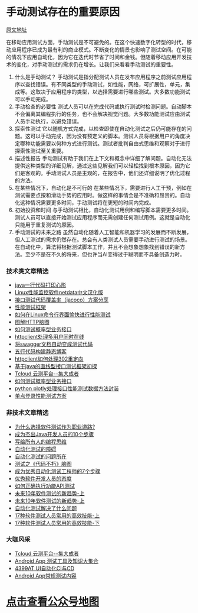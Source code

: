 # 手动测试存在的重要原因

[原文地址](https://www.javacodegeeks.com/2019/08/why-manual-testing-is-important.html)

在移动应用测试方面，手动测试是不可避免的。在这个快速数字化转型的时代，移动应用程序已成为最有利的商业模式。不断变化的情景也影响了测试空间。在可能的情况下应用自动化，因为它在迭代时节省了时间和金钱。但随着移动应用开发技术的变化，对手动测试的需求仍在增长。让我们来看看手动测试的重要性。   

1. 什么是手动测试？
手动测试是指分配测试人员在发布应用程序之前测试应用程序以查找错误。有不同类型的手动测试，如性能，网络，可扩展性，单元，集成等。这取决于应用程序的类型，以选择需要进行哪些测试。大多数功能测试可以手动完成。
2. 手动检查的必要性
测试人员可以在完成代码或执行测试时检测问题。自动脚本不会偏离其编程执行的任务，也不会解决视觉问题。大多数功能测试应由测试人员手动执行，以避免错误。
3. 探索性测试
它以随机方式完成，以检查即使在自动化测试之后仍可能存在的问题。这可以手动完成，因为没有预定义的脚本。测试人员将根据用户的角度决定哪种功能需要以何种方式进行测试。测试者批判自由式思维和观察对于进行探索性测试至关重要。
4. 描述性报告
手动测试有助于我们在上下文和概念中详细了解问题。自动化无法提供这种类型的详细见解，通过这些见解我们可以轻松找到根本原因，因为它们是客观的。手动测试人员是主观的，在报告中，他们还详细说明了优化过程的方法。  
5. 在某些情况下，自动化是不可行的
在某些情况下，需要进行人工干预，例如在测试需要点按和滑动手势的应用时。做这样的事情会是不准确和昂贵的。自动化这种情况需要更多时间，手动测试将在更短的时间内完成。
6. 初始投资和时间
 与手动测试相比，自动化测试用例和编写脚本需要更多时间。测试人员可以直接开始测试应用程序而无需创建任何测试用例。这就是自动化只能用于重复测试的原因。 
7. 手动测试的未来之路
虽然自动化随着人工智能和机器学习的发展而不断发展，但人工测试的需求仍然存在。总会有人类测试人员需要手动进行测试的场景。在自动化中，算法将根据测试脚本工作，并且不会想象想象找到错误的新方法。至少不是在不久的将来，但也许当AI变得过于聪明而不具备创造力时。     

### 技术类文章精选

- [java一行代码打印心形](https://mp.weixin.qq.com/s/QPSryoSbViVURpSa9QXtpg)
- [Linux性能监控软件netdata中文汉化版](https://mp.weixin.qq.com/s/fdXtK-5WwKnxjLZdyg6-nA)
- [接口测试代码覆盖率（jacoco）方案分享](https://mp.weixin.qq.com/s/D73Sq6NLjeRKN8aCpGLOjQ)
- [性能测试框架](https://mp.weixin.qq.com/s/3_09j7-5ex35u30HQRyWug)
- [如何在Linux命令行界面愉快进行性能测试](https://mp.weixin.qq.com/s/fwGqBe1SpA2V0lPfAOd04Q)
- [图解HTTP脑图](https://mp.weixin.qq.com/s/100Vm8FVEuXs0x6rDGTipw)
- [如何测试概率型业务接口](https://mp.weixin.qq.com/s/kUVffhjae3eYivrGqo6ZMg)
- [httpclient处理多用户同时在线](https://mp.weixin.qq.com/s/Nuc30Fwy6-Qyr-Pc65t1_g)
- [将swagger文档自动变成测试代码](https://mp.weixin.qq.com/s/SY8mVenj0zMe5b47GS9VSQ)
- [五行代码构建静态博客](https://mp.weixin.qq.com/s/hZnimJOg5OqxRSDyFvuiiQ)
- [httpclient如何处理302重定向](https://mp.weixin.qq.com/s/vg354AjPKhIZsnSu4GZjZg)
- [基于java的直线型接口测试框架初探](https://mp.weixin.qq.com/s/xhg4exdb1G18-nG5E7exkQ)
- [Tcloud 云测平台--集大成者](https://mp.weixin.qq.com/s/29sEO39_NyDiJr-kY5ufdw)
- [如何测试概率型业务接口](https://mp.weixin.qq.com/s/kUVffhjae3eYivrGqo6ZMg)
- [python plotly处理接口性能测试数据方法封装](https://mp.weixin.qq.com/s/NxVdvYlD7PheNCv8AMYqhg)
- [单点登录性能测试方案](https://mp.weixin.qq.com/s/sv8FnvIq44dFEq63LpOD2A)



### 非技术文章精选
- [为什么选择软件测试作为职业道路?](https://mp.weixin.qq.com/s/o83wYvFUvy17kBPLDO609A)
- [成为杰出Java开发人员的10个步骤](https://mp.weixin.qq.com/s/UCNOTSzzvTXwiUX6xpVlyA)
- [写给所有人的编程思维](https://mp.weixin.qq.com/s/Oj33UCnYfbUgzsBzEm2GPQ)
- [自动化测试的障碍](https://mp.weixin.qq.com/s/ZIV7uJp7DzVoKhWOh6lvRg)
- [自动化测试的问题所在](https://mp.weixin.qq.com/s/BhvD7BnkBU8hDBsGUWok6g)
- [测试之《代码不朽》脑图](https://mp.weixin.qq.com/s/2aGLK3knUiiSoex-kmi0GA)
- [成为优秀自动化测试工程师的7个步骤](https://mp.weixin.qq.com/s/wdw1l4AZnPpdPBZZueCcnw)
- [优秀软件开发人员的态度](https://mp.weixin.qq.com/s/0uEEeFaR27aTlyp-sm61bA)
- [如何正确执行功能API测试](https://mp.weixin.qq.com/s/aeGx5O_jK_iTD9KUtylWmA)
- [未来10年软件测试的新趋势-上](https://mp.weixin.qq.com/s/9XgpIfXQRuKg1Pap-tfqYQ)
- [未来10年软件测试的新趋势-上](https://mp.weixin.qq.com/s/9XgpIfXQRuKg1Pap-tfqYQ)
- [自动化测试解决了什么问题](https://mp.weixin.qq.com/s/96k2I_OBHayliYGs2xo6OA)
- [17种软件测试人员常用的高效技能-上](https://mp.weixin.qq.com/s/vrM_LxQMgTSdJxaPnD_CqQ)
- [17种软件测试人员常用的高效技能-下](https://mp.weixin.qq.com/s/uyWdVm74TYKb62eIRKL7nQ)

### 大咖风采
- [Tcloud 云测平台--集大成者](https://mp.weixin.qq.com/s/29sEO39_NyDiJr-kY5ufdw)
- [Android App 测试工具及知识大集合](https://mp.weixin.qq.com/s/Xk9rCW8whXOTAQuCfhZqTg)
- [4399AT UI自动化CI与CD](https://mp.weixin.qq.com/s/cVwg8ddnScWPX4uldsJ0fA)
- [Android App常规测试内容](https://mp.weixin.qq.com/s/tweeoS5wTqK3k7R2TVuDXA)

# [点击查看公众号地图](https://mp.weixin.qq.com/s/l_zkWzQL65OIQOjKIvdG-Q)